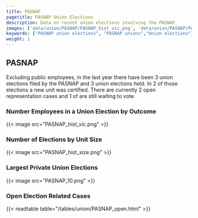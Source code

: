 ```yaml
---
title: PASNAP
pagetitle: PASNAP Union Elections
description: Data on recent union elections involving the PASNAP.
images: ['data/union/PASNAP/PASNAP_hist_vic.png', 'data/union/PASNAP/PASNAP_hist_size.png', 'data/union/PASNAP/PASNAP_10.png']
keywords: ["PASNAP union elections", "PASNAP unions","Union elections"]
weight: 1
---
```

##  PASNAP

Excluding public employees, in the last year there have been 3 union elections filed by the PASNAP and 3 union elections held. In 2 of those elections a new unit was certified. There are currently 2 open representation cases and 1 of are still waiting to vote.

### Number Employees in a Union Election by Outcome
{{< image src="PASNAP_hist_vic.png" >}}

### Number of Elections by Unit Size
{{< image src="PASNAP_hist_size.png" >}}

### Largest Private Union Elections
{{< image src="PASNAP_10.png" >}}

### Open Election Related Cases
{{< readtable table="/tables/union/PASNAP_open.html" >}}

